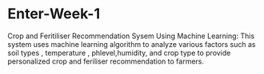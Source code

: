 # Enter-Week-1
Crop and Feritiliser Recommendation Sysem Using Machine Learning: This system uses machine learning algorithm to analyze various factors  such as soil types , temperature , phlevel,humidity, and crop type to provide personalized crop and feriliser recommendation to farmers.
